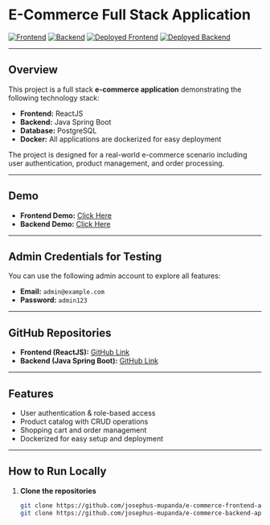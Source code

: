 # E-Commerce Full Stack Application

[![Frontend](https://img.shields.io/badge/Frontend-ReactJS-blue)](https://github.com/josephus-mupanda/e-commerce-frontend-app)
[![Backend](https://img.shields.io/badge/Backend-Spring%20Boot-green)](https://github.com/josephus-mupanda/e-commerce-backend-app)
[![Deployed Frontend](https://img.shields.io/badge/Frontend%20Demo-Vercel-orange)](https://e-commerce-frontend-react-js-pearl.vercel.app/)
[![Deployed Backend](https://img.shields.io/badge/Backend%20Demo-Render-orange)](https://e-commerce-backend-spring-boot.onrender.com)

---

## Overview

This project is a full stack **e-commerce application** demonstrating the following technology stack:

- **Frontend:** ReactJS  
- **Backend:** Java Spring Boot  
- **Database:** PostgreSQL  
- **Docker:** All applications are dockerized for easy deployment

The project is designed for a real-world e-commerce scenario including user authentication, product management, and order processing.

---

## Demo

- **Frontend Demo:** [Click Here](https://e-commerce-frontend-react-js-pearl.vercel.app/)  
- **Backend Demo:** [Click Here](https://e-commerce-backend-spring-boot.onrender.com)

---

## Admin Credentials for Testing

You can use the following admin account to explore all features:

- **Email:** `admin@example.com`  
- **Password:** `admin123`

---

## GitHub Repositories

- **Frontend (ReactJS):** [GitHub Link](https://github.com/josephus-mupanda/e-commerce-frontend-app)  
- **Backend (Java Spring Boot):** [GitHub Link](https://github.com/josephus-mupanda/e-commerce-backend-app)

---

## Features

- User authentication & role-based access  
- Product catalog with CRUD operations  
- Shopping cart and order management  
- Dockerized for easy setup and deployment

---

## How to Run Locally

1. **Clone the repositories**
   ```bash
   git clone https://github.com/josephus-mupanda/e-commerce-frontend-app.git
   git clone https://github.com/josephus-mupanda/e-commerce-backend-app.git
